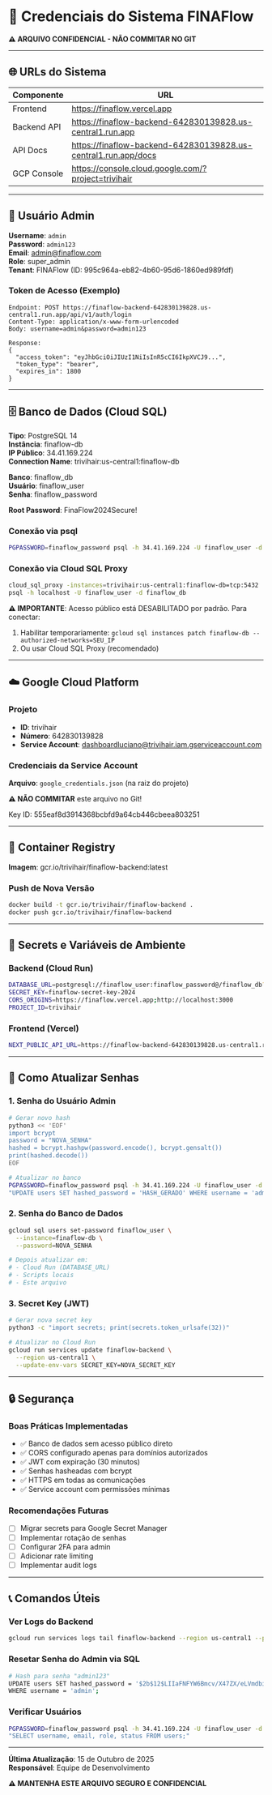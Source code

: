 # 🔐 Credenciais do Sistema FINAFlow

**⚠️ ARQUIVO CONFIDENCIAL - NÃO COMMITAR NO GIT**

---

## 🌐 URLs do Sistema

| Componente | URL |
|------------|-----|
| Frontend | https://finaflow.vercel.app |
| Backend API | https://finaflow-backend-642830139828.us-central1.run.app |
| API Docs | https://finaflow-backend-642830139828.us-central1.run.app/docs |
| GCP Console | https://console.cloud.google.com/?project=trivihair |

---

## 👤 Usuário Admin

**Username**: `admin`  
**Password**: `admin123`  
**Email**: admin@finaflow.com  
**Role**: super_admin  
**Tenant**: FINAFlow (ID: 995c964a-eb82-4b60-95d6-1860ed989fdf)

### Token de Acesso (Exemplo)
```
Endpoint: POST https://finaflow-backend-642830139828.us-central1.run.app/api/v1/auth/login
Content-Type: application/x-www-form-urlencoded
Body: username=admin&password=admin123

Response:
{
  "access_token": "eyJhbGciOiJIUzI1NiIsInR5cCI6IkpXVCJ9...",
  "token_type": "bearer",
  "expires_in": 1800
}
```

---

## 🗄️ Banco de Dados (Cloud SQL)

**Tipo**: PostgreSQL 14  
**Instância**: finaflow-db  
**IP Público**: 34.41.169.224  
**Connection Name**: trivihair:us-central1:finaflow-db  

**Banco**: finaflow_db  
**Usuário**: finaflow_user  
**Senha**: finaflow_password  

**Root Password**: FinaFlow2024Secure!

### Conexão via psql
```bash
PGPASSWORD=finaflow_password psql -h 34.41.169.224 -U finaflow_user -d finaflow_db
```

### Conexão via Cloud SQL Proxy
```bash
cloud_sql_proxy -instances=trivihair:us-central1:finaflow-db=tcp:5432
psql -h localhost -U finaflow_user -d finaflow_db
```

**⚠️ IMPORTANTE**: Acesso público está DESABILITADO por padrão. Para conectar:
1. Habilitar temporariamente: `gcloud sql instances patch finaflow-db --authorized-networks=SEU_IP`
2. Ou usar Cloud SQL Proxy (recomendado)

---

## ☁️ Google Cloud Platform

### Projeto
- **ID**: trivihair
- **Número**: 642830139828
- **Service Account**: dashboardluciano@trivihair.iam.gserviceaccount.com

### Credenciais da Service Account
**Arquivo**: `google_credentials.json` (na raiz do projeto)

**⚠️ NÃO COMMITAR** este arquivo no Git!

Key ID: 555eaf8d3914368bcbfd9a64cb446cbeea803251

---

## 🐳 Container Registry

**Imagem**: gcr.io/trivihair/finaflow-backend:latest

### Push de Nova Versão
```bash
docker build -t gcr.io/trivihair/finaflow-backend .
docker push gcr.io/trivihair/finaflow-backend
```

---

## 🔑 Secrets e Variáveis de Ambiente

### Backend (Cloud Run)
```bash
DATABASE_URL=postgresql://finaflow_user:finaflow_password@/finaflow_db?host=/cloudsql/trivihair:us-central1:finaflow-db
SECRET_KEY=finaflow-secret-key-2024
CORS_ORIGINS=https://finaflow.vercel.app;http://localhost:3000
PROJECT_ID=trivihair
```

### Frontend (Vercel)
```bash
NEXT_PUBLIC_API_URL=https://finaflow-backend-642830139828.us-central1.run.app
```

---

## 📝 Como Atualizar Senhas

### 1. Senha do Usuário Admin
```bash
# Gerar novo hash
python3 << 'EOF'
import bcrypt
password = "NOVA_SENHA"
hashed = bcrypt.hashpw(password.encode(), bcrypt.gensalt())
print(hashed.decode())
EOF

# Atualizar no banco
PGPASSWORD=finaflow_password psql -h 34.41.169.224 -U finaflow_user -d finaflow_db -c \
"UPDATE users SET hashed_password = 'HASH_GERADO' WHERE username = 'admin';"
```

### 2. Senha do Banco de Dados
```bash
gcloud sql users set-password finaflow_user \
  --instance=finaflow-db \
  --password=NOVA_SENHA

# Depois atualizar em:
# - Cloud Run (DATABASE_URL)
# - Scripts locais
# - Este arquivo
```

### 3. Secret Key (JWT)
```bash
# Gerar nova secret key
python3 -c "import secrets; print(secrets.token_urlsafe(32))"

# Atualizar no Cloud Run
gcloud run services update finaflow-backend \
  --region us-central1 \
  --update-env-vars SECRET_KEY=NOVA_SECRET_KEY
```

---

## 🔒 Segurança

### Boas Práticas Implementadas
- ✅ Banco de dados sem acesso público direto
- ✅ CORS configurado apenas para domínios autorizados
- ✅ JWT com expiração (30 minutos)
- ✅ Senhas hasheadas com bcrypt
- ✅ HTTPS em todas as comunicações
- ✅ Service account com permissões mínimas

### Recomendações Futuras
- [ ] Migrar secrets para Google Secret Manager
- [ ] Implementar rotação de senhas
- [ ] Configurar 2FA para admin
- [ ] Adicionar rate limiting
- [ ] Implementar audit logs

---

## 📞 Comandos Úteis

### Ver Logs do Backend
```bash
gcloud run services logs tail finaflow-backend --region us-central1 --project trivihair
```

### Resetar Senha do Admin via SQL
```bash
# Hash para senha "admin123"
UPDATE users SET hashed_password = '$2b$12$LIIaFNFYW6Bmcv/X47ZX/eLVmdbirQO3a6fwEln/h.pCsynW15o9y' 
WHERE username = 'admin';
```

### Verificar Usuários
```bash
PGPASSWORD=finaflow_password psql -h 34.41.169.224 -U finaflow_user -d finaflow_db -c \
"SELECT username, email, role, status FROM users;"
```

---

**Última Atualização**: 15 de Outubro de 2025  
**Responsável**: Equipe de Desenvolvimento  

**⚠️ MANTENHA ESTE ARQUIVO SEGURO E CONFIDENCIAL**


